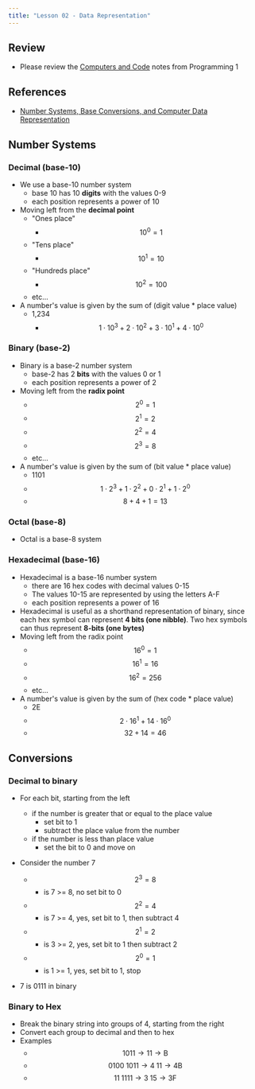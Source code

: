 ```yaml
---
title: "Lesson 02 - Data Representation"
---
```


## Review

- Please review the [Computers and Code](/cp1/notes/unit-01/02-computers-and-code/) notes from Programming 1

## References

- [Number Systems, Base Conversions, and Computer Data Representation](http://www.eecs.wsu.edu/~ee314/handouts/numsys.pdf)

## Number Systems

### Decimal (base-10)

- We use a base-10 number system
  - base 10 has 10 **digits** with the values 0-9
  - each position represents a power of 10
- Moving left from the **decimal point**
  - "Ones place"
      - $$10^0 = 1$$
  - "Tens place"
      - $$10^1 = 10$$
  - "Hundreds place"
      - $$10^2 = 100$$
  - etc...
- A number's value is given by the sum of (digit value * place value)
  - 1,234
    - $$1 \cdot 10^3 + 2 \cdot 10^2 + 3 \cdot 10^1 + 4 \cdot 10^0$$

### Binary (base-2)

- Binary is a base-2 number system
  - base-2 has 2 **bits** with the values 0 or 1
  - each position represents a power of 2
- Moving left from the **radix point**
  - $$2^0 = 1$$
  - $$2^1 = 2$$
  - $$2^2 = 4$$
  - $$2^3 = 8$$
  - etc...
- A number's value is given by the sum of (bit value * place value)
  - 1101
  - $$1 \cdot 2^3 + 1 \cdot 2^2 + 0 \cdot 2^1 + 1 \cdot 2^0$$
  - $$ 8 + 4 + 1 = 13$$

### Octal (base-8)

- Octal is a base-8 system

### Hexadecimal (base-16)

- Hexadecimal is a base-16 number system
  - there are 16 hex codes with decimal values 0-15
  - The values 10-15 are represented by using the letters A-F
  - each position represents a power of 16
- Hexadecimal is useful as a shorthand representation of binary, since each hex symbol can
represent **4 bits (one nibble)**. Two hex symbols can thus represent **8-bits (one bytes)**
- Moving left from the radix point
  - $$16^0 = 1$$
  - $$16^1 = 16$$
  - $$16^2 = 256$$
  - etc...
- A number's value is given by the sum of (hex code * place value)
  - 2E
  - $$2 \cdot 16^1 + 14 \cdot 16^0$$
  - $$32 + 14 = 46$$


## Conversions

### Decimal to binary

- For each bit, starting from the left
  - if the number is greater that or equal to the place value
      - set bit to 1
      - subtract the place value from the number
  - if the number is less than place value
      - set the bit to 0 and move on

- Consider the number 7
  - $$2^3 = 8$$
      - is 7 >= 8, no set bit to 0
  - $$2^2 = 4$$
      - is 7 >= 4, yes, set bit to 1, then subtract 4
  - $$2^1 = 2$$
      - is 3 >= 2, yes, set bit to 1 then subtract 2
  - $$2^0 = 1$$
      - is 1 >= 1, yes, set bit to 1, stop
- 7 is 0111 in binary

### Binary to Hex

- Break the binary string into groups of 4, starting from the right
- Convert each group to decimal and then to hex
- Examples
  - $$1011 \to 11 \to \mathrm{B}$$
  - $$0100\;1011 \to 4\;11 \to \mathrm{4B}$$
  - $$11\;1111 \to 3\;15 \to \mathrm{3F}$$




<script type="text/javascript" src="https://cdnjs.cloudflare.com/ajax/libs/mathjax/2.7.1/MathJax.js?config=TeX-AMS-MML_HTMLorMML">
</script>

<script>
MathJax.Hub.Config({
    jax: ["input/TeX","output/HTML-CSS"],
    displayAlign: "left"
});
</script>
